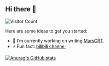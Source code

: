 ## Hi there 👋

![Visitor Count](https://profile-counter.glitch.me/per1cycle/count.svg)

Here are some ideas to get you started:
- 🔭 I’m currently working on writing [MarsCRT](https://github.com/per1cycle/marscrt).
- ⚡ Fun fact: [bilibili channel](https://space.bilibili.com/394032692?spm_id_from=333.337.0.0)

[![Anurag's GitHub stats](https://github-readme-stats.vercel.app/api?username=per1cycle)](https://github.com/anuraghazra/github-readme-stats)
